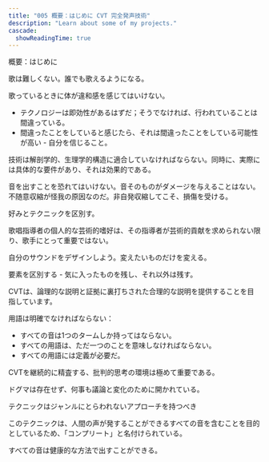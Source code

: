 ```yaml
---
title: "005 概要：はじめに CVT 完全発声技術"
description: "Learn about some of my projects."
cascade:
  showReadingTime: true
---
```


概要：はじめに

歌は難しくない。誰でも歌えるようになる。

歌っているときに体が違和感を感じてはいけない。

* テクノロジーは即効性があるはずだ；そうでなければ、行われていることは間違っている。
* 間違ったことをしていると感じたら、それは間違ったことをしている可能性が高い - 自分を信じること。

技術は解剖学的、生理学的構造に適合していなければならない。同時に、実際には具体的な要件があり、それは効果的である。

音を出すことを恐れてはいけない。音そのものがダメージを与えることはない。不随意収縮が怪我の原因なのだ。非自発収縮してこそ、損傷を受ける。

好みとテクニックを区別す。

歌唱指導者の個人的な芸術的嗜好は、その指導者が芸術的貢献を求められない限り、歌手にとって重要ではない。

自分のサウンドをデザインしよう。変えたいものだけを変える。

要素を区別する - 気に入ったものを残し、それ以外は残す。

CVTは、論理的な説明と証拠に裏打ちされた合理的な説明を提供することを目指しています。

用語は明確でなければならない：

* すべての音は1つのタームしか持ってはならない。
* すべての用語は、ただ一つのことを意味しなければならない。
* すべての用語には定義が必要だ。

CVTを継続的に精査する、批判的思考の環境は極めて重要である。

ドグマは存在せず、何事も議論と変化のために開かれている。

テクニックはジャンルにとらわれないアプローチを持つべき

このテクニックは、人間の声が発することができるすべての音を含むことを目的としているため、「コンプリート」と名付けられている。

すべての音は健康的な方法で出すことができる。
